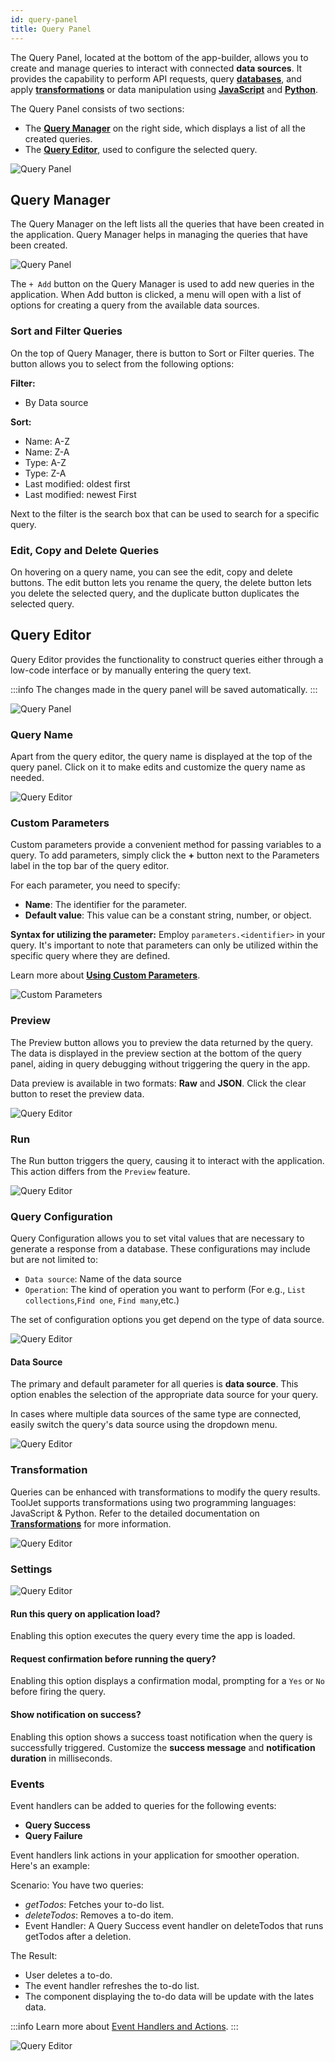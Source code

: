 ```yaml
---
id: query-panel
title: Query Panel
---
```


<div style={{paddingTop:'24px', paddingBottom:'24px'}}>

The Query Panel, located at the bottom of the app-builder, allows you to create and manage queries to interact with connected **data sources**. It provides the capability to perform API requests, query **[databases](../data-sources/overview)**, and apply **[transformations](../tutorial/transformations)** or data manipulation using **[JavaScript](../data-sources/run-js)** and **[Python](../data-sources/run-py)**.

The Query Panel consists of two sections:
- The **[Query Manager](#query-manager)** on the right side, which displays a list of all the created queries.
- The **[Query Editor](#query-editor)**, used to configure the selected query.

<div style={{textAlign: 'center'}}>
    <img style={{ border:'0', marginBottom:'15px', borderRadius:'5px', boxShadow: '0px 1px 3px rgba(0, 0, 0, 0.2)' }} className="screenshot-full" src="/img/v2-beta/app-builder/querypanel/newui3/qpanel.png" alt="Query Panel" />
</div>

</div>

<div style={{paddingTop:'24px', paddingBottom:'24px'}}>

## Query Manager

The Query Manager on the left lists all the queries that have been created in the application. Query Manager helps in managing the queries that have been created.

<div style={{textAlign: 'center'}}>
    <img style={{ border:'0', borderRadius:'5px', boxShadow: '0px 1px 3px rgba(0, 0, 0, 0.2)' }} className="screenshot-full" src="/img/v2-beta/app-builder/querypanel/query-panel-preview-v2.png" alt="Query Panel" />
</div>


The `+ Add` button on the Query Manager is used to add new queries in the application. When Add button is clicked, a menu will open with a list of options for creating a query from the available data sources.

### Sort and Filter Queries
On the top of Query Manager, there is button to Sort or Filter queries. The button allows you to select from the following options:

**Filter:**
- By Data source

**Sort:**
- Name: A-Z
- Name: Z-A
- Type: A-Z
- Type: Z-A
- Last modified: oldest first
- Last modified: newest First

Next to the filter is the search box that can be used to search for a specific query.

### Edit, Copy and Delete Queries 

On hovering on a query name, you can see the edit, copy and delete buttons. 
The edit button lets you rename the query, the delete button lets you delete the selected query, and the duplicate button duplicates the selected query.

</div>

## Query Editor

Query Editor provides the functionality to construct queries either through a low-code interface or by manually entering the query text.

:::info
The changes made in the query panel will be saved automatically.
:::

<div style={{textAlign: 'center'}}>
    <img style={{ border:'0', marginBottom:'15px', borderRadius:'5px', boxShadow: '0px 1px 3px rgba(0, 0, 0, 0.2)' }} className="screenshot-full" src="/img/v2-beta/app-builder/querypanel/newui3/queryeditor.png" alt="Query Panel" />
</div>


<div style={{paddingTop: '24px', paddingBottom: '24px'}}>

### Query Name

Apart from the query editor, the query name is displayed at the top of the query panel. Click on it to make edits and customize the query name as needed.

<div style={{textAlign: 'center'}}>
    <img style={{ border:'0', marginBottom:'15px', borderRadius:'5px', boxShadow: '0px 1px 3px rgba(0, 0, 0, 0.2)' }} className="screenshot-full" src="/img/v2-beta/app-builder/querypanel/newui3/queryrename.gif" alt="Query Editor" />
</div>

</div>

<div style={{paddingTop: '24px', paddingBottom: '24px'}}>

### Custom Parameters

Custom parameters provide a convenient method for passing variables to a query. To add parameters, simply click the **+** button next to the Parameters label in the top bar of the query editor.

For each parameter, you need to specify:
- **Name**: The identifier for the parameter.
- **Default value**: This value can be a constant string, number, or object.

**Syntax for utilizing the parameter:** Employ `parameters.<identifier>` in your query. It's important to note that parameters can only be utilized within the specific query where they are defined.

Learn more about **[Using Custom Parameters](../how-to/use-custom-parameters)**.

<div style={{textAlign: 'center'}}>
    <img style={{ border:'0', marginBottom:'15px', borderRadius:'5px', boxShadow: '0px 1px 3px rgba(0, 0, 0, 0.2)' }} className="screenshot-full" src="/img/v2-beta/app-builder/querypanel/newui3/queryparams.png" alt="Custom Parameters" />
</div>

</div>

<div style={{paddingTop: '24px', paddingBottom: '24px'}}>

### Preview

The Preview button allows you to preview the data returned by the query. The data is displayed in the preview section at the bottom of the query panel, aiding in query debugging without triggering the query in the app.

Data preview is available in two formats: **Raw** and **JSON**. Click the clear button to reset the preview data.

<div style={{textAlign: 'center'}}>
    <img style={{ border:'0', marginBottom:'15px', borderRadius:'5px', boxShadow: '0px 1px 3px rgba(0, 0, 0, 0.2)' }} className="screenshot-full" src="/img/v2-beta/app-builder/querypanel/newui2/preview.gif" alt="Query Editor" />
</div>

</div>

<div style={{paddingTop: '24px', paddingBottom: '24px'}}>

### Run

The Run button triggers the query, causing it to interact with the application. This action differs from the `Preview` feature.

<div style={{textAlign: 'center'}}>
    <img style={{ border:'0', marginBottom:'15px', borderRadius:'5px', boxShadow: '0px 1px 3px rgba(0, 0, 0, 0.2)' }} className="screenshot-full" src="/img/v2-beta/app-builder/querypanel/newui2/run.gif" alt="Query Editor" />
</div>

</div>

<div style={{paddingTop: '24px', paddingBottom: '24px'}}>

### Query Configuration

Query Configuration allows you to set vital values that are necessary to generate a response from a database. These configurations may include but are not limited to:

- `Data source`: Name of the data source 
- `Operation`: The kind of operation you want to perform (For e.g., `List collections`,`Find one`, `Find many`,etc.) 

The set of configuration options you get depend on the type of data source. 

<div style={{textAlign: 'center'}}>
    <img style={{ border:'0', marginBottom:'15px', borderRadius:'5px', boxShadow: '0px 1px 3px rgba(0, 0, 0, 0.2)' }} className="screenshot-full" src="/img/v2-beta/app-builder/querypanel/newui2/params.png" alt="Query Editor" />
</div>

#### Data Source

The primary and default parameter for all queries is **data source**. This option enables the selection of the appropriate data source for your query.

In cases where multiple data sources of the same type are connected, easily switch the query's data source using the dropdown menu.

<div style={{textAlign: 'center'}}>
    <img style={{ border:'0', marginBottom:'15px', borderRadius:'5px', boxShadow: '0px 1px 3px rgba(0, 0, 0, 0.2)' }} className="screenshot-full" src="/img/v2-beta/app-builder/querypanel/newui2/switch.png" alt="Query Editor" />
</div>

</div>

<div style={{paddingTop: '24px', paddingBottom: '24px'}}>

### Transformation

Queries can be enhanced with transformations to modify the query results. ToolJet supports transformations using two programming languages: JavaScript & Python. Refer to the detailed documentation on **[Transformations](../tutorial/transformations)** for more information.

<div style={{textAlign: 'center'}}>
    <img style={{ border:'0', marginBottom:'15px', borderRadius:'5px', boxShadow: '0px 1px 3px rgba(0, 0, 0, 0.2)' }} className="screenshot-full" src="/img/v2-beta/app-builder/querypanel/newui2/transform.gif" alt="Query Editor" />
</div>

</div>

<div style={{paddingTop: '24px', paddingBottom: '24px'}}>

### Settings

<div style={{textAlign: 'center'}}>
    <img style={{ border:'0', marginBottom:'15px', borderRadius:'5px', boxShadow: '0px 1px 3px rgba(0, 0, 0, 0.2)' }} className="screenshot-full" src="/img/v2-beta/app-builder/querypanel/newui2/settings.png" alt="Query Editor" />
</div>

#### Run this query on application load?

Enabling this option executes the query every time the app is loaded.

#### Request confirmation before running the query?

Enabling this option displays a confirmation modal, prompting for a `Yes` or `No` before firing the query.

#### Show notification on success?

Enabling this option shows a success toast notification when the query is successfully triggered. Customize the **success message** and **notification duration** in milliseconds.

</div>

<div style={{paddingTop: '24px', paddingBottom: '24px'}}>

### Events

Event handlers can be added to queries for the following events:

- **Query Success**
- **Query Failure**

Event handlers link actions in your application for smoother operation. Here's an example:

Scenario: You have two queries:

- *getTodos*: Fetches your to-do list.
- *deleteTodos*: Removes a to-do item.
- Event Handler:  A Query Success event handler on deleteTodos that runs getTodos after a deletion.

The Result:
- User deletes a to-do.
- The event handler refreshes the to-do list.
- The component displaying the to-do data will be update with the lates data.

:::info
Learn more about [Event Handlers and Actions](../widgets/overview#component-event-handlers).
:::

<div style={{textAlign: 'center'}}>
    <img style={{ border:'0', marginBottom:'15px', borderRadius:'5px', boxShadow: '0px 1px 3px rgba(0, 0, 0, 0.2)' }} className="screenshot-full" src="/img/v2-beta/app-builder/querypanel/newui2/events.png" alt="Query Editor" />
</div>

</div>
